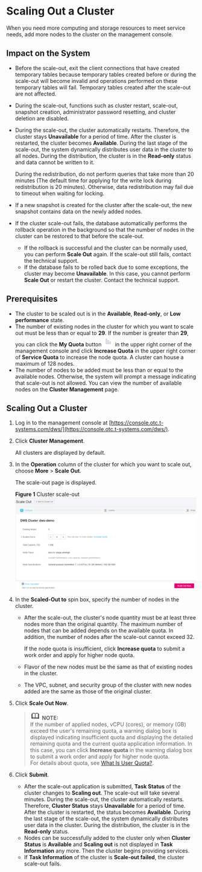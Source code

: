 # Scaling Out a Cluster<a name="dws_01_0023"></a>

When you need more computing and storage resources to meet service needs, add more nodes to the cluster on the management console.

## Impact on the System<a name="section60787995155336"></a>

-   Before the scale-out, exit the client connections that have created temporary tables because temporary tables created before or during the scale-out will become invalid and operations performed on these temporary tables will fail. Temporary tables created after the scale-out are not affected.
-   During the scale-out, functions such as cluster restart, scale-out, snapshot creation, administrator password resetting, and cluster deletion are disabled.
-   During the scale-out, the cluster automatically restarts. Therefore, the cluster stays  **Unavailable**  for a period of time. After the cluster is restarted, the cluster becomes  **Available**. During the last stage of the scale-out, the system dynamically distributes user data in the cluster to all nodes. During the distribution, the cluster is in the  **Read-only**  status and data cannot be written to it.

    During the redistribution, do not perform queries that take more than 20 minutes \(The default time for applying for the write lock during redistribution is 20 minutes\). Otherwise, data redistribution may fail due to timeout when waiting for locking. 

-   If a new snapshot is created for the cluster after the scale-out, the new snapshot contains data on the newly added nodes.
-   If the cluster scale-out fails, the database automatically performs the rollback operation in the background so that the number of nodes in the cluster can be restored to that before the scale-out.
    -   If the rollback is successful and the cluster can be normally used, you can perform  **Scale Out**  again. If the scale-out still fails, contact the technical support. 
    -   If the database fails to be rolled back due to some exceptions, the cluster may become  **Unavailable**. In this case, you cannot perform  **Scale Out**  or restart the cluster. Contact the technical support.


## Prerequisites<a name="section6414583815542"></a>

-   The cluster to be scaled out is in the  **Available**,  **Read-only**, or  **Low performance**  state.
-   The number of existing nodes in the cluster for which you want to scale out must be less than or equal to  **29**. If the number is greater than  **29**, you can click  the  **My Quota**  button  ![](figures/en-us_image_0169938417.png)  in the upper right corner of the management console and click  **Increase Quota**  in the upper right corner of  **Service Quota**  to increase the node quota. A cluster can house a maximum of 128 nodes.
-   The number of nodes to be added must be less than or equal to the available nodes. Otherwise, the system will prompt a message indicating that scale-out is not allowed. You can view the number of available nodes on the  **Cluster Management**  page.

## Scaling Out a Cluster<a name="section31992607155626"></a>

1.  Log in to the management console at  [https://console.otc.t-systems.com/dws/](https://console.otc.t-systems.com/dws/).
2.  Click  **Cluster Management**.

    All clusters are displayed by default.

3.  In the  **Operation**  column of the cluster for which you want to scale out, choose  **More**  \>  **Scale Out**.

    The scale-out page is displayed.

    **Figure  1**  Cluster scale-out<a name="fig109431040103511"></a>  
    ![](figures/cluster-scale-out.png "cluster-scale-out")

4.  In the  **Scaled-Out to**  spin box, specify the number of nodes in the cluster.
    -   After the scale-out, the cluster's node quantity must be at least three nodes more than the original quantity. The maximum number of nodes that can be added depends on the available quota. In addition, the number of nodes after the scale-out cannot exceed 32.

        If the node quota is insufficient, click  **Increase quota**  to submit a work order and apply for higher node quota.

    -   Flavor of the new nodes must be the same as that of existing nodes in the cluster.
    -   The VPC, subnet, and security group of the cluster with new nodes added are the same as those of the original cluster.

5.  Click  **Scale Out Now**.

    >![](public_sys-resources/icon-note.gif) **NOTE:**   
    >If the number of applied nodes, vCPU \(cores\), or memory \(GB\) exceed the user's remaining quota, a warning dialog box is displayed indicating insufficient quota and displaying the detailed remaining quota and the current quota application information. In this case, you can click  **Increase quota**  in the warning dialog box to submit a work order and apply for higher node quota.  
    >For details about quota, see  [What Is User Quota?](what-is-user-quota.md).  

6.  Click  **Submit**.
    -   After the scale-out application is submitted,  **Task Status**  of the cluster changes to  **Scaling out**. The scale-out will take several minutes. During the scale-out, the cluster automatically restarts. Therefore,  **Cluster Status**  stays  **Unavailable**  for a period of time. After the cluster is restarted, the status becomes  **Available**. During the last stage of the scale-out, the system dynamically distributes user data in the cluster. During the distribution, the cluster is in the  **Read-only**  status.
    -   Nodes can be successfully added to the cluster only when  **Cluster Status**  is  **Available**  and  **Scaling out**  is not displayed in  **Task Information**  any more. Then the cluster begins providing services.
    -   If  **Task Information**  of the cluster is  **Scale-out failed**, the cluster scale-out fails. 


